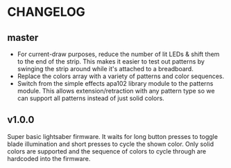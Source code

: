 # CHANGELOG

## master

* For current-draw purposes, reduce the number of lit LEDs & shift them to the
  end of the strip. This makes it easier to test out patterns by swinging the
  strip around while it's attached to a breadboard.
* Replace the colors array with a variety of patterns and color sequences.
* Switch from the simple effects apa102 library module to the patterns module.
  This allows extension/retraction with any pattern type so we can support all
  patterns instead of just solid colors.

## v1.0.0

Super basic lightsaber firmware. It waits for long button presses to toggle
blade illumination and short presses to cycle the shown color. Only solid
colors are supported and the sequence of colors to cycle through are hardcoded
into the firmware.
